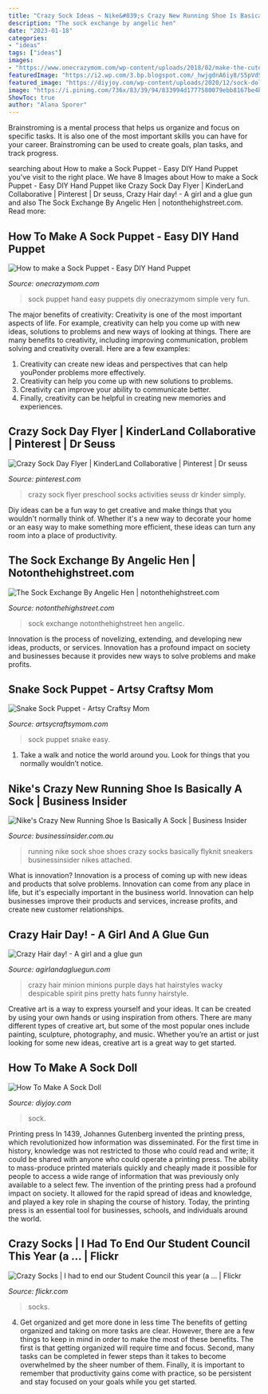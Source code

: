 ```yaml
---
title: "Crazy Sock Ideas ~ Nike&#039;s Crazy New Running Shoe Is Basically A Sock"
description: "The sock exchange by angelic hen"
date: "2023-01-18"
categories:
- "ideas"
tags: ["ideas"]
images:
- "https://www.onecrazymom.com/wp-content/uploads/2018/02/make-the-cutest-sock-puppet.jpg"
featuredImage: "https://i2.wp.com/3.bp.blogspot.com/_hwjgdnA6iy8/S5pVdSPxHJI/AAAAAAAAOGg/P74hiTkuOwE/s400/Snake-sock-puppet.JPG?resize=246%2C400"
featured_image: "https://diyjoy.com/wp-content/uploads/2020/12/sock-doll-4.jpg"
image: "https://i.pinimg.com/736x/83/39/94/833994d1777580079ebb8167be4bb9b3--preschool-books-preschool-curriculum.jpg?b=t"
ShowToc: true
author: "Alana Sporer"
---
```



Brainstroming is a mental process that helps us organize and focus on specific tasks. It is also one of the most important skills you can have for your career. Brainstroming can be used to create goals, plan tasks, and track progress.

	

		
searching about How to make a Sock Puppet - Easy DIY Hand Puppet you've visit to the right place. We have 8 Images about How to make a Sock Puppet - Easy DIY Hand Puppet like Crazy Sock Day Flyer | KinderLand Collaborative | Pinterest | Dr seuss, Crazy Hair day! - A girl and a glue gun and also The Sock Exchange By Angelic Hen | notonthehighstreet.com. Read more:
		
    
## How To Make A Sock Puppet - Easy DIY Hand Puppet

<img loading=lazy src="https://www.onecrazymom.com/wp-content/uploads/2018/02/make-the-cutest-sock-puppet.jpg" onerror="this.onerror=null;this.src='https://tse1.mm.bing.net/th?id=OIP.SEN_vuHoQy891Ivlc3hzPgHaLH&amp;pid=15.1';" alt="How to make a Sock Puppet - Easy DIY Hand Puppet">

_Source: onecrazymom.com_

>sock puppet hand easy puppets diy onecrazymom simple very fun. 

	

The major benefits of creativity:
Creativity is one of the most important aspects of life. For example, creativity can help you come up with new ideas, solutions to problems and new ways of looking at things. There are many benefits to creativity, including improving communication, problem solving and creativity overall. Here are a few examples:
1) Creativity can create new ideas and perspectives that can help youPonder problems more effectively.
2) Creativity can help you come up with new solutions to problems.
3) Creativity can improve your ability to communicate better.
4) Finally, creativity can be helpful in creating new memories and experiences.

    
## Crazy Sock Day Flyer | KinderLand Collaborative | Pinterest | Dr Seuss

<img loading=lazy src="https://i.pinimg.com/736x/83/39/94/833994d1777580079ebb8167be4bb9b3--preschool-books-preschool-curriculum.jpg?b=t" onerror="this.onerror=null;this.src='https://tse1.mm.bing.net/th?id=OIP.ieH1NHw0ZgjLCSksZFDADgHaJf&amp;pid=15.1';" alt="Crazy Sock Day Flyer | KinderLand Collaborative | Pinterest | Dr seuss">

_Source: pinterest.com_

>crazy sock flyer preschool socks activities seuss dr kinder simply. 

	

Diy ideas can be a fun way to get creative and make things that you wouldn't normally think of. Whether it's a new way to decorate your home or an easy way to make something more efficient, these ideas can turn any room into a place of productivity.

    
## The Sock Exchange By Angelic Hen | Notonthehighstreet.com

<img loading=lazy src="https://cdn.notonthehighstreet.com/system/product_images/images/001/180/593/original_1779_the_sock_exchange.jpg" onerror="this.onerror=null;this.src='https://tse4.mm.bing.net/th?id=OIP.S1CHxkh_mFazascIyRiRsgHaHa&amp;pid=15.1';" alt="The Sock Exchange By Angelic Hen | notonthehighstreet.com">

_Source: notonthehighstreet.com_

>sock exchange notonthehighstreet hen angelic. 

	

Innovation is the process of novelizing, extending, and developing new ideas, products, or services. Innovation has a profound impact on society and businesses because it provides new ways to solve problems and make profits.

    
## Snake Sock Puppet - Artsy Craftsy Mom

<img loading=lazy src="https://i2.wp.com/3.bp.blogspot.com/_hwjgdnA6iy8/S5pVdSPxHJI/AAAAAAAAOGg/P74hiTkuOwE/s400/Snake-sock-puppet.JPG?resize=246%2C400" onerror="this.onerror=null;this.src='https://tse3.mm.bing.net/th?id=OIP.Y49bIQJNWOm64eNqIYbkOwAAAA&amp;pid=15.1';" alt="Snake Sock Puppet - Artsy Craftsy Mom">

_Source: artsycraftsymom.com_

>sock puppet snake easy. 

	

1. Take a walk and notice the world around you. Look for things that you normally wouldn’t notice.

    
## Nike&#039;s Crazy New Running Shoe Is Basically A Sock | Business Insider

<img loading=lazy src="https://static.businessinsider.com/image/51e6bf3d69bedd2e6100000f/image.jpg" onerror="this.onerror=null;this.src='https://tse4.mm.bing.net/th?id=OIP.xZSc5c82dP11JrxjmxR-XgHaFj&amp;pid=15.1';" alt="Nike&#039;s Crazy New Running Shoe Is Basically A Sock | Business Insider">

_Source: businessinsider.com.au_

>running nike sock shoe shoes crazy socks basically flyknit sneakers businessinsider nikes attached. 

	

What is innovation?
Innovation is a process of coming up with new ideas and products that solve problems. Innovation can come from any place in life, but it's especially important in the business world. Innovation can help businesses improve their products and services, increase profits, and create new customer relationships.

    
## Crazy Hair Day! - A Girl And A Glue Gun

<img loading=lazy src="https://www.agirlandagluegun.com/wp-content/uploads/2016/10/0e18b051d14f4382bbd526c03fa2b529.jpg" onerror="this.onerror=null;this.src='https://tse2.mm.bing.net/th?id=OIP.2qWq4BOVE4A3XSI7THQZzQHaJ4&amp;pid=15.1';" alt="Crazy Hair day! - A girl and a glue gun">

_Source: agirlandagluegun.com_

>crazy hair minion minions purple days hat hairstyles wacky despicable spirit pins pretty hats funny hairstyle. 

	

Creative art is a way to express yourself and your ideas. It can be created by using your own hands or using inspiration from others. There are many different types of creative art, but some of the most popular ones include painting, sculpture, photography, and music. Whether you’re an artist or just looking for some new ideas, creative art is a great way to get started.

    
## How To Make A Sock Doll

<img loading=lazy src="https://diyjoy.com/wp-content/uploads/2020/12/sock-doll-4.jpg" onerror="this.onerror=null;this.src='https://tse3.mm.bing.net/th?id=OIP._JZQ9_16gGW5rNVPN1HeNQHaEU&amp;pid=15.1';" alt="How To Make A Sock Doll">

_Source: diyjoy.com_

>sock. 

	

Printing press
In 1439, Johannes Gutenberg invented the printing press, which revolutionized how information was disseminated. For the first time in history, knowledge was not restricted to those who could read and write; it could be shared with anyone who could operate a printing press. The ability to mass-produce printed materials quickly and cheaply made it possible for people to access a wide range of information that was previously only available to a select few.
The invention of the printing press had a profound impact on society. It allowed for the rapid spread of ideas and knowledge, and played a key role in shaping the course of history. Today, the printing press is an essential tool for businesses, schools, and individuals around the world.

    
## Crazy Socks | I Had To End Our Student Council This Year (a … | Flickr

<img loading=lazy src="https://live.staticflickr.com/3183/3102446064_699a350c10_b.jpg" onerror="this.onerror=null;this.src='https://tse1.mm.bing.net/th?id=OIP.Fkjgg1-Ht9t-3Tk8kE0xewHaFj&amp;pid=15.1';" alt="Crazy Socks | I had to end our Student Council this year (a … | Flickr">

_Source: flickr.com_

>socks. 

	

4) Get organized and get more done in less time
The benefits of getting organized and taking on more tasks are clear. However, there are a few things to keep in mind in order to make the most of these benefits. The first is that getting organized will require time and focus. Second, many tasks can be completed in fewer steps than it takes to become overwhelmed by the sheer number of them. Finally, it is important to remember that productivity gains come with practice, so be persistent and stay focused on your goals while you get started.

